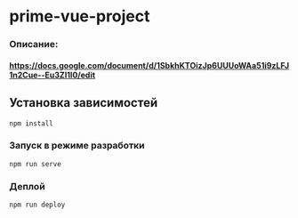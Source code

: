 # prime-vue-project

### Описание:
#### https://docs.google.com/document/d/1SbkhKTOizJp6UUUoWAa51i9zLFJ1n2Cue--Eu3Zl1I0/edit

## Установка зависимостей
```
npm install
```

### Запуск в режиме разработки
```
npm run serve
```

### Деплой
```
npm run deploy
```
